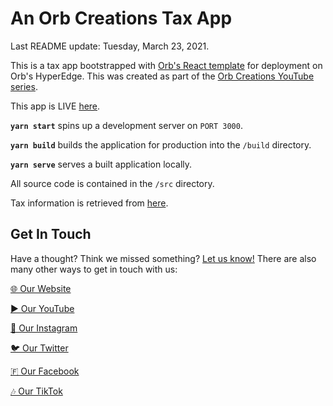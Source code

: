 # An Orb Creations Tax App

Last README update: Tuesday, March 23, 2021.

This is a tax app bootstrapped with [Orb's React template](https://github.orbclouds.com?id=6060205308e440587e87d7c9&to=606019a808e440587e87d7c5) for deployment on Orb's HyperEdge. This was created as part of the [Orb Creations YouTube series](https://yt.orbclouds.com?id=6060205308e440587e87d7c9&to=6061d2708e440587e87d7c6).

This app is LIVE [here](https://app.orbclouds.com?id=6060205308e440587e87d7c9&to=60661c9a92b45e0abe0e0560).

**`yarn start`** spins up a development server on `PORT 3000`.

**`yarn build`** builds the application for production into the `/build` directory.

**`yarn serve`** serves a built application locally.

All source code is contained in the `/src` directory.

Tax information is retrieved from [here](https://www.nerdwallet.com/article/taxes/federal-income-tax-brackets).

## Get In Touch

Have a thought? Think we missed something? [Let us know!](https://www.orbclouds.com/get-in-touch?id=6060205308e440587e87d7c9) There are also many other ways to get in touch with us:

[🌐 Our Website](https://www.orbclouds.com?id=6060205308e440587e87d7c9)

[▶️ Our YouTube](https://yt.orbclouds.com?id=6060205308e440587e87d7c9)

[📸 Our Instagram](https://ig.orbclouds.com?id=6060205308e440587e87d7c9)

[🐦 Our Twitter](https://twitter.orbclouds.com?id=6060205308e440587e87d7c9)

[🇫 Our Facebook](https://fb.orbclouds.comid=6060205308e440587e87d7c9)

[🎶 Our TikTok](https://tiktok.orbclouds.com?id=6060205308e440587e87d7c9)
